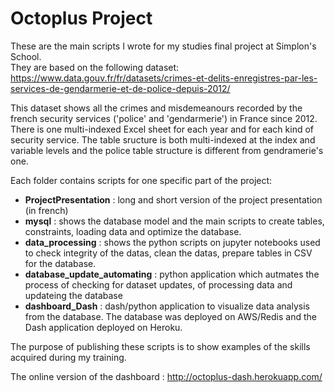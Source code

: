 # Octoplus Project

These are the main scripts I wrote for my studies final project at Simplon's School.  
They are based on the following dataset:  
https://www.data.gouv.fr/fr/datasets/crimes-et-delits-enregistres-par-les-services-de-gendarmerie-et-de-police-depuis-2012/

This dataset shows all the crimes and misdemeanours recorded by the french security services ('police' and 'gendarmerie') in France since 2012.  
There is one multi-indexed Excel sheet for each year and for each kind of security service. The table sructure is both multi-indexed at the index and variable levels and the police table structure is different from gendramerie's one.

Each folder contains scripts for one specific part of the project:
- **ProjectPresentation** : long and short version of the project presentation (in french) 
- **mysql** : shows the database model and the main scripts to create tables, constraints, loading data and optimize the database.    
- **data_processing** : shows the python scripts on jupyter notebooks used to check integrity of the datas, clean the datas, prepare tables  in CSV for the database.   
- **database_update_automating** : python application which autmates the process of checking for dataset updates, of processing data and updateing the database
- **dashboard_Dash** : dash/python application to visualize data analysis from the database. The database was deployed on AWS/Redis and the Dash application deployed on
Heroku.


The purpose of publishing these scripts is to show examples of the skills acquired during my training.

The online version of the dashboard : http://octoplus-dash.herokuapp.com/ 
